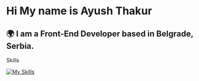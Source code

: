 <h1>Hi My name is Ayush Thakur</h1>
<h2>🌍  I am a Front-End Developer based in Belgrade, Serbia.</h2>

<p>Skills</p>

[![My Skills](https://skillicons.dev/icons?i=js,html,css,wasm)](https://skillicons.dev)
